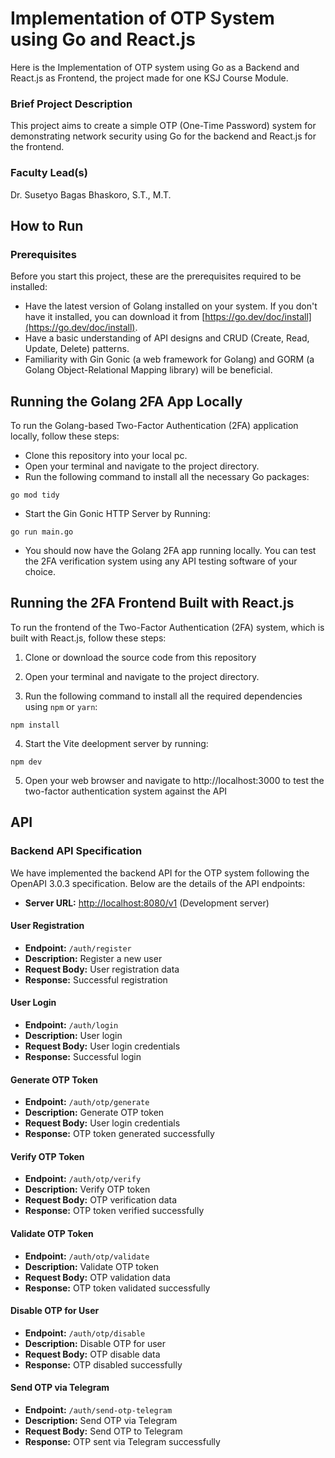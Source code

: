 # Implementation of OTP System using Go and React.js

Here is the Implementation of OTP system using Go as a Backend and React.js as Frontend, the project made for one KSJ Course Module.

### Brief Project Description

This project aims to create a simple OTP (One-Time Password) system for demonstrating network security using Go for the backend and React.js for the frontend.

### Faculty Lead(s)
Dr. Susetyo Bagas Bhaskoro, S.T., M.T.

## How to Run

### Prerequisites

Before you start this project, these are the prerequisites required to be installed:

-   Have the latest version of Golang installed on your system. If you don't have it installed, you can download it from [https://go.dev/doc/install](https://go.dev/doc/install).
-   Have a basic understanding of API designs and CRUD (Create, Read, Update, Delete) patterns.
-   Familiarity with Gin Gonic (a web framework for Golang) and GORM (a Golang Object-Relational Mapping library) will be beneficial.

## Running the Golang 2FA App Locally

To run the Golang-based Two-Factor Authentication (2FA) application locally, follow these steps:

- Clone this repository into your local pc.
- Open your terminal and navigate to the project directory.
- Run the following command to install all the necessary Go packages:
```
go mod tidy
```
- Start the Gin Gonic HTTP Server by Running:
```
go run main.go
```
- You should now have the Golang 2FA app running locally. You can test the 2FA verification system using any API testing software of your choice.

## Running the 2FA Frontend Built with React.js

To run the frontend of the Two-Factor Authentication (2FA) system, which is built with React.js, follow these steps:

1.  Clone or download the source code from this repository

2.  Open your terminal and navigate to the project directory.

3.  Run the following command to install all the required dependencies using `npm` or `yarn`:
```
npm install
```
4. Start the Vite deelopment server by running:
```
npm dev
```
5. Open your web browser and navigate to http://localhost:3000 to test the two-factor authentication system against the API


## API 
### Backend API Specification

We have implemented the backend API for the OTP system following the OpenAPI 3.0.3 specification. Below are the details of the API endpoints:

-   **Server URL:** [http://localhost:8080/v1](http://localhost:8080/v1) (Development server)

#### User Registration

-   **Endpoint:** `/auth/register`
-   **Description:** Register a new user
-   **Request Body:** User registration data
-   **Response:** Successful registration

#### User Login

-   **Endpoint:** `/auth/login`
-   **Description:** User login
-   **Request Body:** User login credentials
-   **Response:** Successful login

#### Generate OTP Token

-   **Endpoint:** `/auth/otp/generate`
-   **Description:** Generate OTP token
-   **Request Body:** User login credentials
-   **Response:** OTP token generated successfully

#### Verify OTP Token

-   **Endpoint:** `/auth/otp/verify`
-   **Description:** Verify OTP token
-   **Request Body:** OTP verification data
-   **Response:** OTP token verified successfully

#### Validate OTP Token

-   **Endpoint:** `/auth/otp/validate`
-   **Description:** Validate OTP token
-   **Request Body:** OTP validation data
-   **Response:** OTP token validated successfully

#### Disable OTP for User

-   **Endpoint:** `/auth/otp/disable`
-   **Description:** Disable OTP for user
-   **Request Body:** OTP disable data
-   **Response:** OTP disabled successfully

#### Send OTP via Telegram

-   **Endpoint:** `/auth/send-otp-telegram`
-   **Description:** Send OTP via Telegram
-   **Request Body:** Send OTP to Telegram
-   **Response:** OTP sent via Telegram successfully
